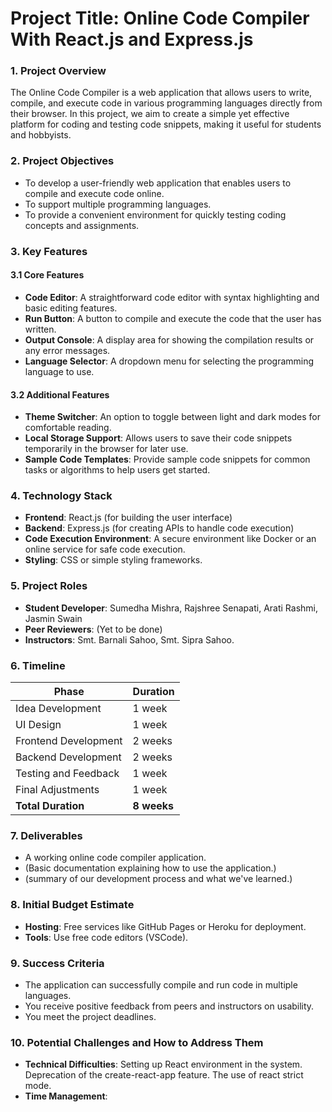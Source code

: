 # Project Title: Online Code Compiler With React.js and Express.js

### 1. Project Overview
The Online Code Compiler is a web application that allows users to write, compile, and execute code in various programming languages directly from their browser. In this project, we aim to create a simple yet effective platform for coding and testing code snippets, making it useful for students and hobbyists.

### 2. Project Objectives
- To develop a user-friendly web application that enables users to compile and execute code online.
- To support multiple programming languages.
- To provide a convenient environment for quickly testing coding concepts and assignments.
  
### 3. Key Features
#### 3.1 Core Features
- **Code Editor**: A straightforward code editor with syntax highlighting and basic editing features.
- **Run Button**: A button to compile and execute the code that the user has written.
- **Output Console**: A display area for showing the compilation results or any error messages.
- **Language Selector**: A dropdown menu for selecting the programming language to use.

#### 3.2 Additional Features
- **Theme Switcher**: An option to toggle between light and dark modes for comfortable reading.
- **Local Storage Support**: Allows users to save their code snippets temporarily in the browser for later use.
- **Sample Code Templates**: Provide sample code snippets for common tasks or algorithms to help users get started.

### 4. Technology Stack
- **Frontend**: React.js (for building the user interface)
- **Backend**: Express.js (for creating APIs to handle code execution)
- **Code Execution Environment**: A secure environment like Docker or an online service for safe code execution.
- **Styling**: CSS or simple styling frameworks.
  
### 5. Project Roles
- **Student Developer**: Sumedha Mishra, Rajshree Senapati, Arati Rashmi, Jasmin Swain
- **Peer Reviewers**: (Yet to be done)
- **Instructors**: Smt. Barnali Sahoo, Smt. Sipra Sahoo.

### 6. Timeline
| Phase                       | Duration       |
|-----------------------------|----------------|
| Idea Development             | 1 week         |               ✓
| UI Design                    | 1 week         |               ✓
| Frontend Development         | 2 weeks        |               ✓
| Backend Development          | 2 weeks        |
| Testing and Feedback         | 1 week         |
| Final Adjustments            | 1 week         |
| **Total Duration**          | **8 weeks**    |

### 7. Deliverables
- A working online code compiler application.
- (Basic documentation explaining how to use the application.)
- (summary of our development process and what we've learned.)

### 8. Initial Budget Estimate
- **Hosting**: Free services like GitHub Pages or Heroku for deployment.
- **Tools**: Use free code editors (VSCode).

### 9. Success Criteria
- The application can successfully compile and run code in multiple languages.
- You receive positive feedback from peers and instructors on usability.
- You meet the project deadlines.

### 10. Potential Challenges and How to Address Them
- **Technical Difficulties**: Setting up React environment in the system.
                              Deprecation of the create-react-app feature.
                              The use of react strict mode.
- **Time Management**: 
